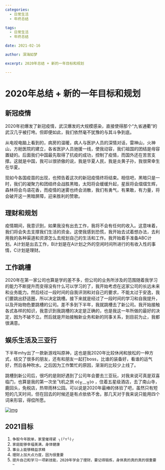 ```yaml
---
categories:
  - 日常生活
  - 年终总结

tags:
  - 日常生活
  - 年终总结

date: 2021-02-16

author: 深海如梦

excerpt: 2020年总结 + 新的一年目标和规划

---
```


# 2020年总结 + 新的一年目标和规划

## 新冠疫情

2020年初爆发了新冠疫情，武汉爆发的大规模感染，直接使得那个“九省通衢”的武汉几乎被打垮。但即便如此，我们依然毫不犹豫的与其斗争到底。

从电视电脑上看到的，病房的温暖，病人与医护人员的深情对话，雷神山，火神山，方舱医院的建立，各省医护人员驰援一线，使我动容，我们祖国的团结是毋容置疑的。后面我们中国最先取得了抗疫的成功，控制了疫情，而国外还在苦苦支撑。这就是中国，我可以很骄傲的说，我是华夏人民，我是炎黄子孙，我很荣幸生在华夏。

现如今各国疫苗的出现，也预告着这次的新冠疫情终将结束。相信吧，黑暗只是一时，我们的凝聚力和团结终会战胜黑暗，太阳将会缓缓升起，星辰将会熠熠生辉，森林将会鸟语花香，而疫情的迷雾也终会消散，我们有勇气，有果敢，有力量，将会破开这一黑暗屏障，迎来胜利的赞歌。

## 理财和规划

疫情期间，我意识到，如果我没有出去工作，我将不会有任何的收入。这意味着，我们将会失去支撑我们生活的资金。这使我感到恐慌，我开始去试着想办法，去利用我的各种渠道和资源怎么去规划自己的生活和工作。我开始着手准备ABC计划。A计划是出去工作，B计划是在A计划之外的空闲时间所进行的有收入性的事情，C计划是理财。

## 工作跳槽

2020年在第一家公司也算是学的差不多，但公司的业务所涉及的范围随着我学习的能力不断提升而变得没有什么可以学习的了，我开始考虑在这家公司的长远未来和业务能力。然后经过一段时间的自我评测和对自己的要求，不能太过于安逸，我们要跳出舒适圈，所以决定跳槽。接下来就是经过了一段时间的学习和自我提升，以及开始物色要跳槽的公司。差不多到下半年，我就跳槽去了新公司。我开始接触各式各样的知识，我意识到我跳槽的决定是正确的，也是我这一年所做的最好的决定，因为不破不立。然后就是开始接触新业务和新的同事关系，到目前为止，我都很满意。

## 娱乐生活及三亚行

下半年mhy出了一款新游戏叫原神，这也是我2020年比较休闲和放松的一种方式，结交了很多的朋友，还有和朋友一起打boss，比谁的装备好，看谁的运气好，然后各种吹水。之后因为工作繁忙的原因，渐渐的比较少上线了。

跳槽到新公司后，很巧的是刚好遇到了公司年会要去三亚玩，对我来说可真是双喜临门，也算是我的第一次坐飞机之旅 o(╥﹏╥)o ，住着五星级酒店，去了南山寺，鹿回头，免税店，热带雨林公园。可以说是2020年最棒的体验了吧，虽然只有短短的几天时间，但在回去的时候还是有点依依不舍。那几天对于我来说只能用四个词来形容，得偿所愿。

[![img](https://willern.gitee.io/2021/02/16/20210216/night.jpg)](https://willern.gitee.io/2021/02/16/20210216/night.jpg)

## 2021目标

1. `争取今年脱单，家里催得紧 ╮(╯▽╰)╭`
2. `家庭能够幸福美满，身体健康`
3. `事业上能够精益求精`
4. `理财上加大点力度，因为很重要`
5. `提升自己和学习一项新技能，2020年学会了理财，要记得锻炼，身体真的真的真的很重要 ~`